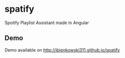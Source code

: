 # spatify
Spotify Playlist Assistant made in Angular

## Demo
Demo available on http://jbienkowski311.github.io/spatify
